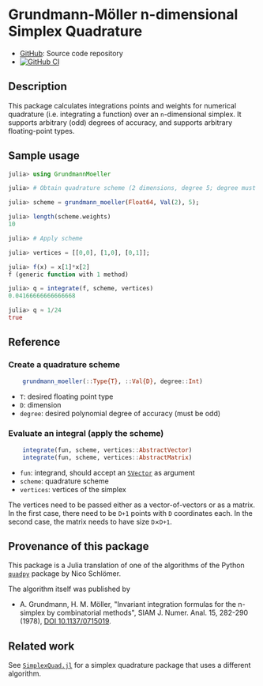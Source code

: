 # Grundmann-Möller n-dimensional Simplex Quadrature

* [GitHub](https://github.com/eschnett/GrundmannMoeller.jl): Source
  code repository
* [![GitHub
  CI](https://github.com/eschnett/GrundmannMoeller.jl/workflows/CI/badge.svg)](https://github.com/eschnett/GrundmannMoeller.jl/actions)

## Description

This package calculates integrations points and weights for numerical
quadrature (i.e. integrating a function) over an `n`-dimensional
simplex. It supports arbitrary (odd) degrees of accuracy, and supports
arbitrary floating-point types.

## Sample usage

```Julia
julia> using GrundmannMoeller

julia> # Obtain quadrature scheme (2 dimensions, degree 5; degree must be odd)

julia> scheme = grundmann_moeller(Float64, Val(2), 5);

julia> length(scheme.weights)
10

julia> # Apply scheme

julia> vertices = [[0,0], [1,0], [0,1]];

julia> f(x) = x[1]*x[2]
f (generic function with 1 method)

julia> q = integrate(f, scheme, vertices)
0.04166666666666668

julia> q ≈ 1/24
true
```

## Reference

### Create a quadrature scheme

```Julia
    grundmann_moeller(::Type{T}, ::Val{D}, degree::Int)
```
* `T`: desired floating point type
* `D`: dimension
* `degree`: desired polynomial degree of accuracy (must be odd)

### Evaluate an integral (apply the scheme)

```Julia
    integrate(fun, scheme, vertices::AbstractVector)
    integrate(fun, scheme, vertices::AbstractMatrix)
```
* `fun`: integrand, should accept an
  [`SVector`](https://github.com/JuliaArrays/StaticArrays.jl) as
  argument
* `scheme`: quadrature scheme
* `vertices`: vertices of the simplex

The vertices need to be passed either as a vector-of-vectors or as a
matrix. In the first case, there need to be `D+1` points with `D`
coordinates each. In the second case, the matrix needs to have size
`D`×`D+1`.

## Provenance of this package

This package is a Julia translation of one of the algorithms of the
Python [`quadpy`](https://github.com/nschloe/quadpy) package by Nico
Schlömer.

The algorithm itself was published by
* A. Grundmann, H. M. Möller, "Invariant integration formulas for the
  n-simplex by combinatorial methods", SIAM J. Numer. Anal. 15,
  282-290 (1978), [DOI
  10.1137/0715019](https://doi.org/10.1137/0715019).

## Related work

See [`SimplexQuad.jl`](https://github.com/eschnett/SimplexQuad.jl) for
a simplex quadrature package that uses a different algorithm.

